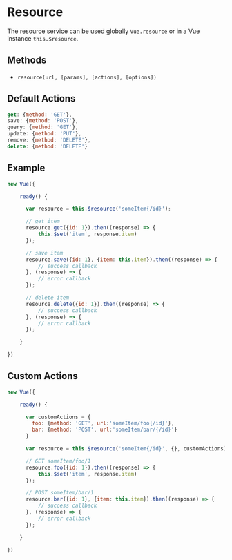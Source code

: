 # Resource

The resource service can be used globally `Vue.resource` or in a Vue instance `this.$resource`.

## Methods

* `resource(url, [params], [actions], [options])`

## Default Actions

```js
get: {method: 'GET'},
save: {method: 'POST'},
query: {method: 'GET'},
update: {method: 'PUT'},
remove: {method: 'DELETE'},
delete: {method: 'DELETE'}
```

## Example

```js
new Vue({

    ready() {

      var resource = this.$resource('someItem{/id}');

      // get item
      resource.get({id: 1}).then((response) => {
          this.$set('item', response.item)
      });

      // save item
      resource.save({id: 1}, {item: this.item}).then((response) => {
          // success callback
      }, (response) => {
          // error callback
      });

      // delete item
      resource.delete({id: 1}).then((response) => {
          // success callback
      }, (response) => {
          // error callback
      });

    }

})
```

## Custom Actions

```js
new Vue({

    ready() {

      var customActions = {
        foo: {method: 'GET', url:'someItem/foo{/id}'},
        bar: {method: 'POST', url:'someItem/bar/{/id}'}
      }

      var resource = this.$resource('someItem{/id}', {}, customActions);

      // GET someItem/foo/1
      resource.foo({id: 1}).then((response) => {
          this.$set('item', response.item)
      });

      // POST someItem/bar/1
      resource.bar({id: 1}, {item: this.item}).then((response) => {
          // success callback
      }, (response) => {
          // error callback
      });

    }

})
```
